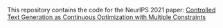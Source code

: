 This repository contains the code for the NeurIPS 2021 paper: [Controlled Text Generation as Continuous Optimization with Multiple Constraints](https://arxiv.org/abs/2108.01850)
